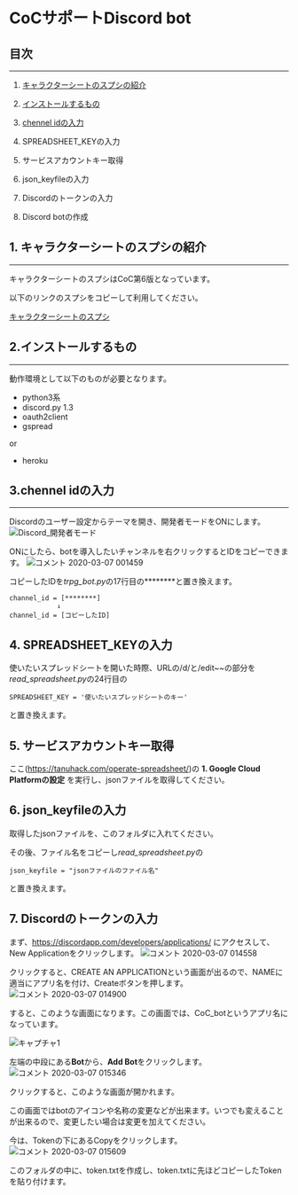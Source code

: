 # CoCサポートDiscord bot

## 目次
----
1. [キャラクターシートのスプシの紹介](https://github.com/cuculu321/gaba_TRPGbot_inDiscord/tree/make_readme#1-%E3%82%AD%E3%83%A3%E3%83%A9%E3%82%AF%E3%82%BF%E3%83%BC%E3%82%B7%E3%83%BC%E3%83%88%E3%81%AE%E3%82%B9%E3%83%97%E3%82%B7%E3%81%AE%E7%B4%B9%E4%BB%8B)

1. [インストールするもの](https://github.com/cuculu321/gaba_TRPGbot_inDiscord/tree/make_readme#2%E3%82%A4%E3%83%B3%E3%82%B9%E3%83%88%E3%83%BC%E3%83%AB%E3%81%99%E3%82%8B%E3%82%82%E3%81%AE)

1. [chennel idの入力](https://github.com/cuculu321/gaba_TRPGbot_inDiscord/tree/make_readme#3chennel-id%E3%81%AE%E5%85%A5%E5%8A%9B)

1. SPREADSHEET_KEYの入力

1. サービスアカウントキー取得

1. json_keyfileの入力

1. Discordのトークンの入力

1. Discord botの作成

## 1. キャラクターシートのスプシの紹介
---
キャラクターシートのスプシはCoC第6版となっています。

以下のリンクのスプシをコピーして利用してください。

[キャラクターシートのスプシ](
https://docs.google.com/spreadsheets/d/1ByjbgapG7UmpT6AoQwB32EUCJaULlCT5-kUGZBQ1-dI/edit?usp=sharing)

## 2.インストールするもの
---
動作環境として以下のものが必要となります。
* python3系
* discord.py 1.3
* oauth2client
* gspread

or 

* heroku

## 3.chennel idの入力
---
Discordのユーザー設定からテーマを開き、開発者モードをONにします。
![Discord_開発者モード](https://user-images.githubusercontent.com/25599717/76095944-870cf680-6008-11ea-9fc2-9b762373b19b.PNG)

ONにしたら、botを導入したいチャンネルを右クリックするとIDをコピーできます。
![コメント 2020-03-07 001459](https://user-images.githubusercontent.com/25599717/76096384-5d080400-6009-11ea-9082-9b32d51a1467.png)

コピーしたIDを*trpg_bot.py*の17行目の********と置き換えます。
```
channel_id = [********]
            ↓
channel_id = [コピーしたID]
```

## 4. SPREADSHEET_KEYの入力
使いたいスプレッドシートを開いた時際、URLの/d/と/edit~~の部分を*read_spreadsheet.py*の24行目の
```
SPREADSHEET_KEY = '使いたいスプレッドシートのキー'
```
と置き換えます。

## 5. サービスアカウントキー取得

ここ(https://tanuhack.com/operate-spreadsheet/)の
**1. Google Cloud Platformの設定**
を実行し、jsonファイルを取得してください。

## 6. json_keyfileの入力
取得したjsonファイルを、このフォルダに入れてください。

その後、ファイル名をコピーし*read_spreadsheet.py*の
```
json_keyfile = "jsonファイルのファイル名"
```
と置き換えます。

## 7. Discordのトークンの入力
まず、https://discordapp.com/developers/applications/ にアクセスして、New Applicationをクリックします。
![コメント 2020-03-07 014558](https://user-images.githubusercontent.com/25599717/76103726-8595fb00-6015-11ea-952c-b4c984773c90.png)

クリックすると、CREATE AN APPLICATIONという画面が出るので、NAMEに適当にアプリ名を付け、Createボタンを押します。
![コメント 2020-03-07 014900](https://user-images.githubusercontent.com/25599717/76103906-d4dc2b80-6015-11ea-931c-d46fcb1cfa72.png)

すると、このような画面になります。この画面では、CoC_botというアプリ名になっています。

![キャプチャ1](https://user-images.githubusercontent.com/25599717/76104154-2edcf100-6016-11ea-90ed-a9253b8bc478.PNG)

左端の中段にある**Bot**から、**Add Bot**をクリックします。
![コメント 2020-03-07 015346](https://user-images.githubusercontent.com/25599717/76104363-91ce8800-6016-11ea-8044-bce7cf8e490d.png)

クリックすると、このような画面が開かれます。

この画面ではbotのアイコンや名称の変更などが出来ます。いつでも変えることが出来るので、変更したい場合は変更を加えてください。

今は、Tokenの下にあるCopyをクリックします。
![コメント 2020-03-07 015609](https://user-images.githubusercontent.com/25599717/76104571-f558b580-6016-11ea-9441-822f34e4dcbb.png)

このフォルダの中に、token.txtを作成し、token.txtに先ほどコピーしたTokenを貼り付けます。
